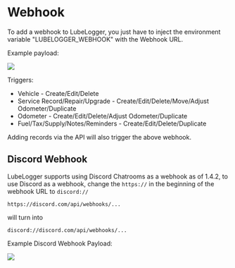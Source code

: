 # Webhook

To add a webhook to LubeLogger, you just have to inject the environment variable "LUBELOGGER_WEBHOOK" with the Webhook URL.

Example payload:

![](/Advanced/Webhook/a/image-1735659450213.png)

Triggers:

- Vehicle - Create/Edit/Delete
- Service Record/Repair/Upgrade - Create/Edit/Delete/Move/Adjust Odometer/Duplicate
- Odometer - Create/Edit/Delete/Adjust Odometer/Duplicate
- Fuel/Tax/Supply/Notes/Reminders - Create/Edit/Delete/Duplicate

Adding records via the API will also trigger the above webhook.

## Discord Webhook

LubeLogger supports using Discord Chatrooms as a webhook as of 1.4.2, to use Discord as a webhook, change the `https://` in the beginning of the webhook URL to `discord://`

`https://discord.com/api/webhooks/...` 

will turn into 

`discord://discord.com/api/webhooks/...`

Example Discord Webhook Payload:

![](/Advanced/Webhook/a/image-1735659580169.png)
